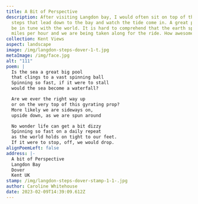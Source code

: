 ```yaml
---
title: A Bit of Perspective
description: After visiting Langdon bay, I would often sit on top of the steep
  steps that lead down to the bay and watch the tide come in. A great place to
  be in tune with the world. It is hard to comprehend that the earth spins 1000
  miles per hour and we are being taken along for the ride. How awesome is that?
collection: Kent Views
aspect: landscape
image: /img/langdon-steps-dover-1-t.jpg
metaImage: /img/face.jpg
alt: "111"
poem: |
  Is the sea a great big pool 
  that clings to a vast spinning ball
  Spinning so fast, if it were to stall
  would the sea become a waterfall?

  Are we ever the right way up 
  or on the very top of this gyrating prop?
  More likely we are sideways on,
  upside down, as we are spun around

  No wonder life can get a bit dizzy 
  Spinning so fast on a daily repeat
  as the world holds on tight to our feet.
  If it were to stop, off, we would drop.
alignPoemLeft: false
address: |-
  A bit of Perspective
  Langdon Bay
  Dover
  Kent UK
stamp: /img/langdon-steps-dover-stamp-1-1-.jpg
author: Caroline Whitehouse
date: 2023-02-09T14:39:09.612Z
---
```

